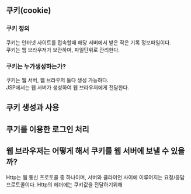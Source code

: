 ## 쿠키(cookie)
### 쿠키 정의
쿠키는 인터넷 사이트를 접속할때 해당 서버에서 받은 작은 기록 정보파일이다.<br>
쿠키는 웹 브라우저가 보관하며, 파일단위로 관리한다.

### 쿠키는 누가생성하는가?
쿠키는 웹 서버, 웹 브라우저 둘다 생성 가능하다. <br>
JSP에서는 웹 서버가 생성하여 웹 브라우저에게 전달한다.

## 쿠키 생성과 사용

## 쿠기를 이용한 로그인 처리


## 웹 브라우저는 어떻게 해서 쿠키를 웹 서버에 보낼 수 있을까?
Http는 웹 통신 프로토콜 중 하나이며, 서버와 클라이언 사이에 이루어지는 요청/응답 프로토콜이다.
Http의 헤더에는 쿠키값을 전달하기위해 